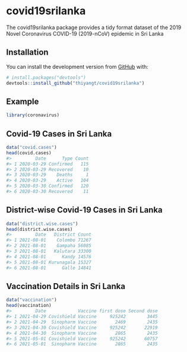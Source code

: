 
<!-- README.md is generated from README.Rmd. Please edit that file -->

# covid19srilanka

<!-- badges: start -->
<!-- badges: end -->

The covid19srilanka package provides a tidy format dataset of the 2019
Novel Coronavirus COVID-19 (2019-nCoV) epidemic in Sri Lanka

## Installation

You can install the development version from
[GitHub](https://github.com/) with:

``` r
# install.packages("devtools")
devtools::install_github("thiyangt/covid19srilanka")
```

## Example

``` r
library(coronavirus)
```

## Covid-19 Cases in Sri Lanka

``` r
data("covid.cases")
head(covid.cases)
#>         Date      Type Count
#> 1 2020-03-29 Confirmed   115
#> 2 2020-03-29 Recovered    10
#> 3 2020-03-29    Deaths     1
#> 4 2020-03-29    Active   104
#> 5 2020-03-30 Confirmed   120
#> 6 2020-03-30 Recovered    11
```

## District-wise Covid-19 Cases in Sri Lanka

``` r
data("district.wise.cases")
head(district.wise.cases)
#>         Date   District Count
#> 1 2021-08-01    Colombo 71267
#> 2 2021-08-01    Gampaha 56085
#> 3 2021-08-01   Kalutara 33300
#> 4 2021-08-01      Kandy 14576
#> 5 2021-08-01 Kurunagala 15327
#> 6 2021-08-01      Galle 14841
```

## Vaccination Details in Sri Lanka

``` r
data("vaccination")
head(vaccination)
#>         Date            Vaccine first dose Second dose
#> 1 2021-04-29 Covishield Vaccine     925242        3445
#> 2 2021-04-29  Sinopharm Vaccine       2469        2435
#> 3 2021-04-30 Covishield Vaccine     925242       22919
#> 4 2021-04-30  Sinopharm Vaccine       2865        2435
#> 5 2021-05-01 Covishield Vaccine     925242       60757
#> 6 2021-05-01  Sinopharm Vaccine       2865        2435
```

